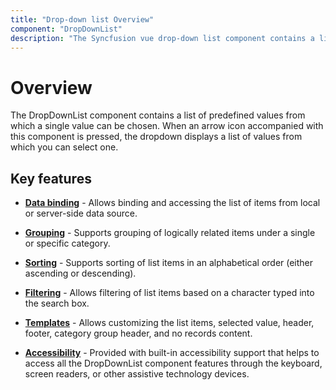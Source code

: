 ```yaml
---
title: "Drop-down list Overview"
component: "DropDownList"
description: "The Syncfusion vue drop-down list component contains a list of predefined values from which a single value can be chosen."
---
```


# Overview

The DropDownList component contains a list of predefined values from which a single value can be chosen. When
an arrow icon accompanied with this component is pressed, the dropdown displays a list of values from
which you can select one.

## Key features

* **[Data binding](/drop-down-list/data-binding/)** - Allows binding and accessing the list of items from local or server-side data source.

* **[Grouping](/drop-down-list/grouping/)** -  Supports grouping of logically related items under a single
or specific category.

* **[Sorting](../api/drop-down-list/#sortorder)** - Supports sorting of list items in an
alphabetical order (either ascending or descending).

* **[Filtering](/drop-down-list/filtering/)** - Allows filtering of list items based on a character typed into
the search box.

* **[Templates](/drop-down-list/templates/)** - Allows customizing the list items, selected value, header,
footer, category group header, and no records content.

* **[Accessibility](/drop-down-list/accessibility/)** - Provided with built-in accessibility support that
helps to access all the DropDownList component features through the keyboard, screen readers, or other
assistive technology devices.
